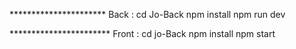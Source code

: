 ********************** Back : cd Jo-Back 
                              npm install
                              npm run dev


*********************** Front : cd jo-Back
                                npm install 
                                npm start 
